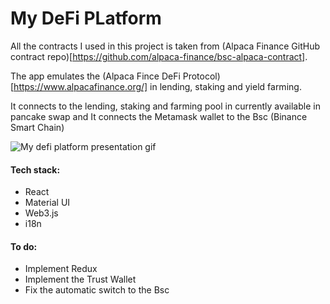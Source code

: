 # My DeFi PLatform

All the contracts I used in this project is taken from (Alpaca Finance GitHub contract repo)[https://github.com/alpaca-finance/bsc-alpaca-contract].

The app emulates the (Alpaca Fince DeFi Protocol)[https://www.alpacafinance.org/] in lending, staking and yield farming.

It connects to the lending, staking and farming pool in currently available in pancake swap and It connects the Metamask wallet to the Bsc (Binance Smart Chain)

![My defi platform presentation gif](presentation.gif)


#### Tech stack:

- React
- Material UI
- Web3.js
- i18n



#### To do:

- Implement Redux
- Implement the Trust Wallet
- Fix the automatic switch to the Bsc





